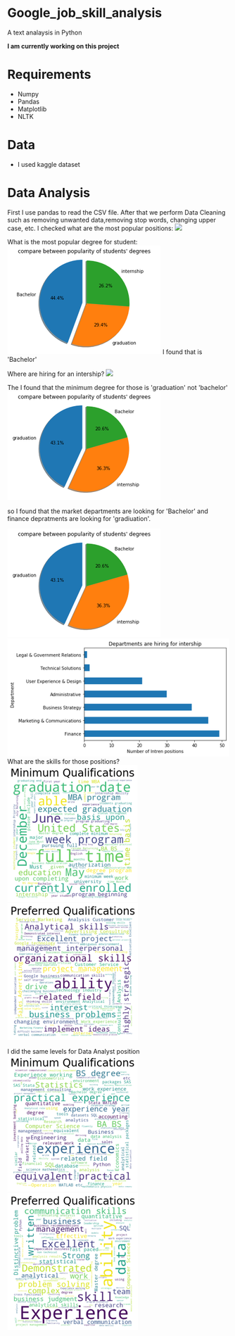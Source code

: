 # Google_job_skill_analysis
 A text analaysis in Python

**I am currently working on this project**

# Requirements
- Numpy
- Pandas
- Matplotlib
- NLTK

# Data
- I used kaggle dataset 

# Data Analysis
First I use pandas to read the CSV file. After that we perform Data Cleaning such as removing unwanted data,removing stop words, changing upper case, etc.
I checked what are the most popular positions:
![](https://github.com/ofirGit/Google_job_skill_analysis/blob/main/Charts/Chart1.png)

What is the most popular degree for student:
![](https://github.com/ofirGit/Google_job_skill_analysis/blob/main/Charts/Chart2.png)
I found that is 'Bachelor'

Where are hiring for an intership?
![](https://github.com/ofirGit/Google_job_skill_analysis/blob/main/Charts/Chart8.png)

The I found that the minimum degree for those is 'graduation' not 'bachelor'
![](https://github.com/ofirGit/Google_job_skill_analysis/blob/main/Charts/Chart3.png)

so I found that the market departments are looking for 'Bachelor' and finance depratments are looking for 'gradiuation'.

![](https://github.com/ofirGit/Google_job_skill_analysis/blob/main/Charts/Chart3.png) ![](https://github.com/ofirGit/Google_job_skill_analysis/blob/main/Charts/Chart.png)
What are the skills for those positions?
![](https://github.com/ofirGit/Google_job_skill_analysis/blob/main/Charts/Chart5.png) ![](https://github.com/ofirGit/Google_job_skill_analysis/blob/main/Charts/Chart6.png)

I did the same levels for Data Analyst position 
![](https://github.com/ofirGit/Google_job_skill_analysis/blob/main/Charts/Dchart.png) ![](https://github.com/ofirGit/Google_job_skill_analysis/blob/main/Charts/Dchart2.png)
